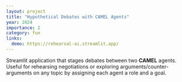 ```yaml
---
layout: project
title: "Hypothetical Debates with CAMEL Agents"
year: 2024
importance: 2
category: fun
links:
  demo: https://rehearsal-ai.streamlit.app/
---
```


Streamlit application that stages debates between two **CAMEL** agents.
Useful for rehearsing negotiations or exploring arguments/counter-arguments
on any topic by assigning each agent a role and a goal.
